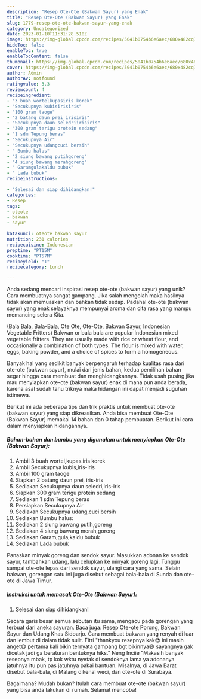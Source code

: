 ```yaml
---
description: "Resep Ote-Ote (Bakwan Sayur) yang Enak"
title: "Resep Ote-Ote (Bakwan Sayur) yang Enak"
slug: 1779-resep-ote-ote-bakwan-sayur-yang-enak
category: Uncategorized
date: 2023-01-10T11:31:28.510Z
image: https://img-global.cpcdn.com/recipes/5041b0754b6e6aec/680x482cq70/ote-ote-bakwan-sayur-foto-resep-utama.jpg
hideToc: false
enableToc: true
enableTocContent: false
thumbnail: https://img-global.cpcdn.com/recipes/5041b0754b6e6aec/680x482cq70/ote-ote-bakwan-sayur-foto-resep-utama.jpg
cover: https://img-global.cpcdn.com/recipes/5041b0754b6e6aec/680x482cq70/ote-ote-bakwan-sayur-foto-resep-utama.jpg
author: Admin
authorAv: notfound
ratingvalue: 3.3
reviewcount: 4
recipeingredient:
- "3 buah wortelkupasiris korek"
- "Secukupnya kubisirisiris"
- "100 gram taoge"
- "2 batang daun prei irisiris"
- "Secukupnya daun seledriirisiris"
- "300 gram terigu protein sedang"
- "1 sdm Tepung beras"
- "Secukupnya Air"
- "Secukupnya udangcuci bersih"
- " Bumbu halus"
- "2 siung bawang putihgoreng"
- "4 siung bawang merahgoreng"
- " Garamgulakaldu bubuk"
- " Lada bubuk"
recipeinstructions:

- "Selesai dan siap dihidangkan!"
categories:
- Resep
tags:
- oteote
- bakwan
- sayur

katakunci: oteote bakwan sayur 
nutrition: 231 calories
recipecuisine: Indonesian
preptime: "PT15M"
cooktime: "PT57M"
recipeyield: "1"
recipecategory: Lunch

---
```





Anda sedang mencari inspirasi resep ote-ote (bakwan sayur) yang unik? Cara membuatnya sangat gampang. Jika salah mengolah maka hasilnya tidak akan memuaskan dan bahkan tidak sedap. Padahal ote-ote (bakwan sayur) yang enak selayaknya mempunyai aroma dan cita rasa yang mampu memancing selera Kita.





(Bala Bala, Bala-Bala, Ote Ote, Ote-Ote, Bakwan Sayur, Indonesian Vegetable Fritters) Bakwan or bala bala are popular Indonesian mixed vegetable fritters. They are usually made with rice or wheat flour, and occasionally a combination of both types. The flour is mixed with water, eggs, baking powder, and a choice of spices to form a homogeneous.

Banyak hal yang sedikit banyak berpengaruh terhadap kualitas rasa dari ote-ote (bakwan sayur), mulai dari jenis bahan, kedua pemilihan bahan segar hingga cara membuat dan menghidangkannya. Tidak usah pusing jika mau menyiapkan ote-ote (bakwan sayur) enak di mana pun anda berada, karena asal sudah tahu triknya maka hidangan ini dapat menjadi suguhan istimewa.






Berikut ini ada beberapa tips dan trik praktis untuk membuat ote-ote (bakwan sayur) yang siap dikreasikan. Anda bisa membuat Ote-Ote (Bakwan Sayur) memakai 14 bahan dan 0 tahap pembuatan. Berikut ini cara dalam menyiapkan hidangannya.

<!--inarticleads1-->

##### Bahan-bahan dan bumbu yang digunakan untuk menyiapkan Ote-Ote (Bakwan Sayur):

1. Ambil 3 buah wortel,kupas.iris korek
1. Ambil Secukupnya kubis,iris-iris
1. Ambil 100 gram taoge
1. Siapkan 2 batang daun prei, iris-iris
1. Sediakan Secukupnya daun seledri,iris-iris
1. Siapkan 300 gram terigu protein sedang
1. Sediakan 1 sdm Tepung beras
1. Persiapkan Secukupnya Air
1. Sediakan Secukupnya udang,cuci bersih
1. Sediakan  Bumbu halus:
1. Sediakan 2 siung bawang putih,goreng
1. Sediakan 4 siung bawang merah,goreng
1. Sediakan  Garam,gula,kaldu bubuk
1. Sediakan  Lada bubuk


Panaskan minyak goreng dan sendok sayur. Masukkan adonan ke sendok sayur, tambahkan udang, lalu celupkan ke minyak goreng lagi. Tunggu sampai ote-ote lepas dari sendok sayur, ulangi cara yang sama. Selain bakwan, gorengan satu ini juga disebut sebagai bala-bala di Sunda dan ote-ote di Jawa Timur. 

<!--inarticleads2-->

##### Instruksi untuk memasak Ote-Ote (Bakwan Sayur):


1. Selesai dan siap dihidangkan!

Secara garis besar semua sebutan itu sama, mengacu pada gorengan yang terbuat dari aneka sayuran. Baca juga: Resep Ote-ote Porong, Bakwan Sayur dan Udang Khas Sidoarjo. Cara membuat bakwan yang renyah di luar dan lembut di dalam tidak sulit. Fitri &#34;thankyou resepnya kak😍 ini masih anget😋 pertama kali bikin ternyata gampang bgt bikinnya😅 sayangnya gak dicetak jadi ga beraturan bentuknya hiks.&#34; Neng Inciie &#34;Makasih banyak resepnya mbak, tp kok wktu nyetak di sendoknya lama ya adonanya jatuhnya itu pun pas jatuhnya pakai bantuan. Misalnya, di Jawa Barat disebut bala-bala, di Malang dikenal weci, dan ote-ote di Surabaya. 

Bagaimana? Mudah bukan? Itulah cara membuat ote-ote (bakwan sayur) yang bisa anda lakukan di rumah. Selamat mencoba!

